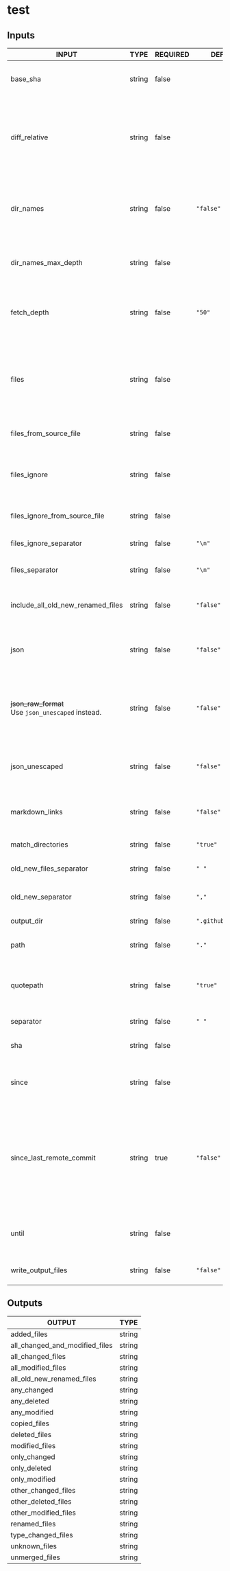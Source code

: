 # test

## Inputs

<!-- AUTO-DOC-INPUT:START - Do not remove or modify this section -->

|                         INPUT                          |  TYPE  | REQUIRED |       DEFAULT       |                                                                                                                  DESCRIPTION                                                                                                                  |
|--------------------------------------------------------|--------|----------|---------------------|-----------------------------------------------------------------------------------------------------------------------------------------------------------------------------------------------------------------------------------------------|
|                        base_sha                        | string |  false   |                     |                                                                                      Specify a different base commit SHA <br>used for comparing changes                                                                                       |
|                     diff_relative                      | string |  false   |                     |                            Exclude changes outside the current directory <br>and show path names relative to <br>it. **NOTE:** This requires you to <br>specify the top level directory via <br>the `path` input.                             |
|                       dir_names                        | string |  false   |      `"false"`      |                                             Output unique changed directories instead of <br>filenames. **NOTE:** This returns `.` for <br>changed files located in the root <br>of the project.                                              |
|                  dir_names_max_depth                   | string |  false   |                     |                                                              Maximum depth of directories to output. <br>e.g `test/test1/test2` with max depth of <br>`2` returns `test/test1`.                                                               |
|                      fetch_depth                       | string |  false   |       `"50"`        |                                                       Depth of additional branch history fetched. <br>**NOTE**: This can be adjusted to <br>resolve errors with insufficient history.                                                         |
|                         files                          | string |  false   |                     |                       File and directory patterns to detect <br>changes using only these list of <br>file(s) (Defaults to the entire repo) **NOTE:** Multiline file/directory patterns <br>should not include quotes.                         |
|                 files_from_source_file                 | string |  false   |                     |                                                                                            Source file(s) used to populate the <br>`files` input.                                                                                             |
|                      files_ignore                      | string |  false   |                     |                                                                Ignore changes to these file(s) **NOTE:** <br>Multiline file/directory patterns should not include <br>quotes.                                                                 |
|             files_ignore_from_source_file              | string |  false   |                     |                                                                                         Source file(s) used to populate the <br>`files_ignore` input                                                                                          |
|                 files_ignore_separator                 | string |  false   |       `"\n"`        |                                                                                             Separator used to split the `files_ignore` <br>input                                                                                              |
|                    files_separator                     | string |  false   |       `"\n"`        |                                                                                                Separator used to split the `files` <br>input                                                                                                  |
|           include_all_old_new_renamed_files            | string |  false   |      `"false"`      |                                          Include `all_old_new_renamed_files` output. Note this can <br>generate a large output See: [#501](https://github.com/tj-actions/changed-files/issues/501).                                           |
|                          json                          | string |  false   |      `"false"`      |                                                                      Output list of changed files in <br>a JSON formatted string which can <br>be used for matrix jobs.                                                                       |
| ~~json_raw_format~~ <br> Use `json_unescaped` instead. | string |  false   |      `"false"`      |                            **Deprecated:** Output list of changed files <br>in a raw format which means <br>that the output will not be <br>surrounded by quotes and special characters <br>will not be escaped.                              |
|                     json_unescaped                     | string |  false   |      `"false"`      |                                                                     Output list of changed files in <br>a JSON formatted string without escaping <br>special characters.                                                                      |
|                     markdown_links                     | string |  false   |      `"false"`      |                                                                        Boolean indicating whether to output input, <br>output and secret names as markdown <br>links                                                                          |
|                   match_directories                    | string |  false   |      `"true"`       |                                                                                                Indicates whether to include match directories                                                                                                 |
|                old_new_files_separator                 | string |  false   |        `" "`        |                                                                                         Split character for old and new <br>renamed filename pairs.                                                                                           |
|                   old_new_separator                    | string |  false   |        `","`        |                                                                                             Split character for old and new <br>filename pairs.                                                                                               |
|                       output_dir                       | string |  false   | `".github/outputs"` |                                                                                                       Directory to store output files.                                                                                                        |
|                          path                          | string |  false   |        `"."`        |                                                                               Specify a relative path under `$GITHUB_WORKSPACE` <br>to locate the repository.                                                                                 |
|                       quotepath                        | string |  false   |      `"true"`       |                                                           Use non ascii characters to match <br>files and output the filenames completely <br>verbatim by setting this to `false`                                                             |
|                       separator                        | string |  false   |        `" "`        |                                                                                                      Split character for output strings.                                                                                                      |
|                          sha                           | string |  false   |                     |                                                                                        Specify a different commit SHA used <br>for comparing changes                                                                                          |
|                         since                          | string |  false   |                     |                                                                             Get changed files for commits whose <br>timestamp is older than the given <br>time.                                                                               |
|                since_last_remote_commit                | string |   true   |      `"false"`      | Use the last commit on the <br>remote branch as the `base_sha`. Defaults <br>to the last non merge commit <br>on the target branch for pull <br>request events and the previous remote <br>commit of the current branch for <br>push events.  |
|                         until                          | string |  false   |                     |                                                                            Get changed files for commits whose <br>timestamp is earlier than the given <br>time.                                                                              |
|                   write_output_files                   | string |  false   |      `"false"`      |                                                                                    Write outputs to files in the <br>`.github/outputs` folder by default.                                                                                     |

<!-- AUTO-DOC-INPUT:END -->

## Outputs

<!-- AUTO-DOC-OUTPUT:START - Do not remove or modify this section -->

|             OUTPUT             |  TYPE  |
|--------------------------------|--------|
|          added_files           | string |
| all_changed_and_modified_files | string |
|       all_changed_files        | string |
|       all_modified_files       | string |
|   all_old_new_renamed_files    | string |
|          any_changed           | string |
|          any_deleted           | string |
|          any_modified          | string |
|          copied_files          | string |
|         deleted_files          | string |
|         modified_files         | string |
|          only_changed          | string |
|          only_deleted          | string |
|         only_modified          | string |
|      other_changed_files       | string |
|      other_deleted_files       | string |
|      other_modified_files      | string |
|         renamed_files          | string |
|       type_changed_files       | string |
|         unknown_files          | string |
|         unmerged_files         | string |

<!-- AUTO-DOC-OUTPUT:END -->
